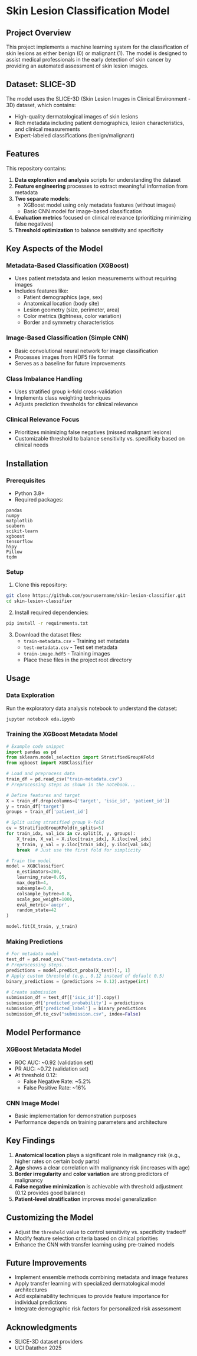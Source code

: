 # Skin Lesion Classification Model

## Project Overview
This project implements a machine learning system for the classification of skin lesions as either benign (0) or malignant (1). The model is designed to assist medical professionals in the early detection of skin cancer by providing an automated assessment of skin lesion images.

## Dataset: SLICE-3D
The model uses the SLICE-3D (Skin Lesion Images in Clinical Environment - 3D) dataset, which contains:
- High-quality dermatological images of skin lesions
- Rich metadata including patient demographics, lesion characteristics, and clinical measurements
- Expert-labeled classifications (benign/malignant)

## Features
This repository contains:
1. **Data exploration and analysis** scripts for understanding the dataset
2. **Feature engineering** processes to extract meaningful information from metadata
3. **Two separate models**:
   - XGBoost model using only metadata features (without images)
   - Basic CNN model for image-based classification
4. **Evaluation metrics** focused on clinical relevance (prioritizing minimizing false negatives)
5. **Threshold optimization** to balance sensitivity and specificity

## Key Aspects of the Model

### Metadata-Based Classification (XGBoost)
- Uses patient metadata and lesion measurements without requiring images
- Includes features like:
  - Patient demographics (age, sex)
  - Anatomical location (body site)
  - Lesion geometry (size, perimeter, area)
  - Color metrics (lightness, color variation)
  - Border and symmetry characteristics

### Image-Based Classification (Simple CNN)
- Basic convolutional neural network for image classification
- Processes images from HDF5 file format
- Serves as a baseline for future improvements

### Class Imbalance Handling
- Uses stratified group k-fold cross-validation
- Implements class weighting techniques
- Adjusts prediction thresholds for clinical relevance

### Clinical Relevance Focus
- Prioritizes minimizing false negatives (missed malignant lesions)
- Customizable threshold to balance sensitivity vs. specificity based on clinical needs

## Installation

### Prerequisites
- Python 3.8+
- Required packages:
```
pandas
numpy
matplotlib
seaborn
scikit-learn
xgboost
tensorflow
h5py
Pillow
tqdm
```

### Setup
1. Clone this repository:
```bash
git clone https://github.com/yourusername/skin-lesion-classifier.git
cd skin-lesion-classifier
```

2. Install required dependencies:
```bash
pip install -r requirements.txt
```

3. Download the dataset files:
   - `train-metadata.csv` - Training set metadata
   - `test-metadata.csv` - Test set metadata
   - `train-image.hdf5` - Training images
   - Place these files in the project root directory

## Usage

### Data Exploration
Run the exploratory data analysis notebook to understand the dataset:
```bash
jupyter notebook eda.ipynb
```

### Training the XGBoost Metadata Model
```python
# Example code snippet
import pandas as pd
from sklearn.model_selection import StratifiedGroupKFold
from xgboost import XGBClassifier

# Load and preprocess data
train_df = pd.read_csv("train-metadata.csv")
# Preprocessing steps as shown in the notebook...

# Define features and target
X = train_df.drop(columns=['target', 'isic_id', 'patient_id'])
y = train_df['target']
groups = train_df['patient_id']

# Split using stratified group k-fold
cv = StratifiedGroupKFold(n_splits=5)
for train_idx, val_idx in cv.split(X, y, groups):
    X_train, X_val = X.iloc[train_idx], X.iloc[val_idx]
    y_train, y_val = y.iloc[train_idx], y.iloc[val_idx]
    break  # Just use the first fold for simplicity

# Train the model
model = XGBClassifier(
    n_estimators=200,
    learning_rate=0.05,
    max_depth=4,
    subsample=0.8,
    colsample_bytree=0.8,
    scale_pos_weight=1000,
    eval_metric='aucpr',
    random_state=42
)

model.fit(X_train, y_train)
```


### Making Predictions
```python
# For metadata model
test_df = pd.read_csv("test-metadata.csv")
# Preprocessing steps...
predictions = model.predict_proba(X_test)[:, 1]
# Apply custom threshold (e.g., 0.12 instead of default 0.5)
binary_predictions = (predictions >= 0.12).astype(int)

# Create submission
submission_df = test_df[['isic_id']].copy()
submission_df['predicted_probability'] = predictions
submission_df['predicted_label'] = binary_predictions
submission_df.to_csv("submission.csv", index=False)
```

## Model Performance

### XGBoost Metadata Model
- ROC AUC: ~0.92 (validation set)
- PR AUC: ~0.72 (validation set)
- At threshold 0.12:
  - False Negative Rate: ~5.2%
  - False Positive Rate: ~16%

### CNN Image Model
- Basic implementation for demonstration purposes
- Performance depends on training parameters and architecture

## Key Findings
1. **Anatomical location** plays a significant role in malignancy risk (e.g., higher rates on certain body parts)
2. **Age** shows a clear correlation with malignancy risk (increases with age)
3. **Border irregularity** and **color variation** are strong predictors of malignancy
4. **False negative minimization** is achievable with threshold adjustment (0.12 provides good balance)
5. **Patient-level stratification** improves model generalization

## Customizing the Model
- Adjust the `threshold` value to control sensitivity vs. specificity tradeoff
- Modify feature selection criteria based on clinical priorities
- Enhance the CNN with transfer learning using pre-trained models

## Future Improvements
- Implement ensemble methods combining metadata and image features
- Apply transfer learning with specialized dermatological model architectures
- Add explainability techniques to provide feature importance for individual predictions
- Integrate demographic risk factors for personalized risk assessment

## Acknowledgments
- SLICE-3D dataset providers
- UCI Datathon 2025 